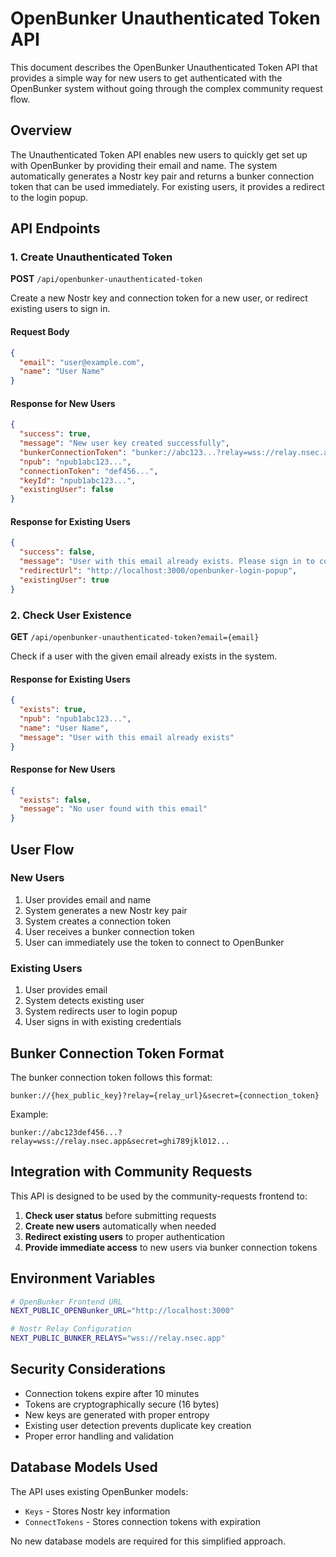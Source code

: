 # OpenBunker Unauthenticated Token API

This document describes the OpenBunker Unauthenticated Token API that provides a simple way for new users to get authenticated with the OpenBunker system without going through the complex community request flow.

## Overview

The Unauthenticated Token API enables new users to quickly get set up with OpenBunker by providing their email and name. The system automatically generates a Nostr key pair and returns a bunker connection token that can be used immediately. For existing users, it provides a redirect to the login popup.

## API Endpoints

### 1. Create Unauthenticated Token

**POST** `/api/openbunker-unauthenticated-token`

Create a new Nostr key and connection token for a new user, or redirect existing users to sign in.

#### Request Body

```json
{
  "email": "user@example.com",
  "name": "User Name"
}
```

#### Response for New Users

```json
{
  "success": true,
  "message": "New user key created successfully",
  "bunkerConnectionToken": "bunker://abc123...?relay=wss://relay.nsec.app&secret=def456...",
  "npub": "npub1abc123...",
  "connectionToken": "def456...",
  "keyId": "npub1abc123...",
  "existingUser": false
}
```

#### Response for Existing Users

```json
{
  "success": false,
  "message": "User with this email already exists. Please sign in to continue.",
  "redirectUrl": "http://localhost:3000/openbunker-login-popup",
  "existingUser": true
}
```

### 2. Check User Existence

**GET** `/api/openbunker-unauthenticated-token?email={email}`

Check if a user with the given email already exists in the system.

#### Response for Existing Users

```json
{
  "exists": true,
  "npub": "npub1abc123...",
  "name": "User Name",
  "message": "User with this email already exists"
}
```

#### Response for New Users

```json
{
  "exists": false,
  "message": "No user found with this email"
}
```

## User Flow

### New Users

1. User provides email and name
2. System generates a new Nostr key pair
3. System creates a connection token
4. User receives a bunker connection token
5. User can immediately use the token to connect to OpenBunker

### Existing Users

1. User provides email
2. System detects existing user
3. System redirects user to login popup
4. User signs in with existing credentials

## Bunker Connection Token Format

The bunker connection token follows this format:
```
bunker://{hex_public_key}?relay={relay_url}&secret={connection_token}
```

Example:
```
bunker://abc123def456...?relay=wss://relay.nsec.app&secret=ghi789jkl012...
```

## Integration with Community Requests

This API is designed to be used by the community-requests frontend to:

1. **Check user status** before submitting requests
2. **Create new users** automatically when needed
3. **Redirect existing users** to proper authentication
4. **Provide immediate access** to new users via bunker connection tokens

## Environment Variables

```bash
# OpenBunker Frontend URL
NEXT_PUBLIC_OPENBunker_URL="http://localhost:3000"

# Nostr Relay Configuration
NEXT_PUBLIC_BUNKER_RELAYS="wss://relay.nsec.app"
```

## Security Considerations

- Connection tokens expire after 10 minutes
- Tokens are cryptographically secure (16 bytes)
- New keys are generated with proper entropy
- Existing user detection prevents duplicate key creation
- Proper error handling and validation

## Database Models Used

The API uses existing OpenBunker models:
- `Keys` - Stores Nostr key information
- `ConnectTokens` - Stores connection tokens with expiration

No new database models are required for this simplified approach.
